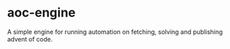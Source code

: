 # aoc-engine
 A simple engine for running automation on fetching, solving and publishing advent of code.
